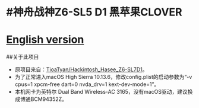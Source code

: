 #神舟战神Z6-SL5 D1 黑苹果CLOVER
=======================
[English version](https://github.com/Measureless/Hackintosh_Hasee_Z6-SL5D1/blob/master/README.md)
=======================
##关于此项目
- 原项目来自：[TioaTyan/Hackintosh_Hasee_Z6-SL7D1](https://github.com/TioaTyan/Hackintosh_Hasee_Z6-SL7D1)。
- 为了正常进入macOS High Sierra 10.13.6，修改config.plist的启动参数为“-v cpus=1 xpcm-free dart=0 nvda_drv=1 kext-dev-mode=1”。
- 本机网卡为英特尔 Dual Band Wireless-AC 3165，没有macOS驱动，建议换成博通BCM94352Z。
